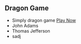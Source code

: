 ## Dragon Game
- Simply dragon game [Play Now](https://programminghovo.github.io/dragon-game/)
- John Adams
- Thomas Jefferson
- sadj
